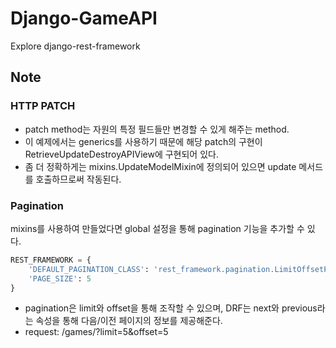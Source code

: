 # Django-GameAPI
Explore django-rest-framework

## Note
### HTTP PATCH
* patch method는 자원의 특정 필드들만 변경할 수 있게 해주는 method.
* 이 예제에서는 generics를 사용하기 때문에 해당 patch의 구현이 RetrieveUpdateDestroyAPIView에 구현되어 있다.
* 좀 더 정확하게는 mixins.UpdateModelMixin에 정의되어 있으면 update 메서드를 호출하므로써 작동된다.

### Pagination
mixins를 사용하여 만들었다면 global 설정을 통해 pagination 기능을 추가할 수 있다.
```python
REST_FRAMEWORK = {
    'DEFAULT_PAGINATION_CLASS': 'rest_framework.pagination.LimitOffsetPagination',
    'PAGE_SIZE': 5
}
```
* pagination은 limit와 offset을 통해 조작할 수 있으며, DRF는 next와 previous라는 속성을 통해 다음/이전 페이지의 정보를 제공해준다.
* request: /games/?limit=5&offset=5